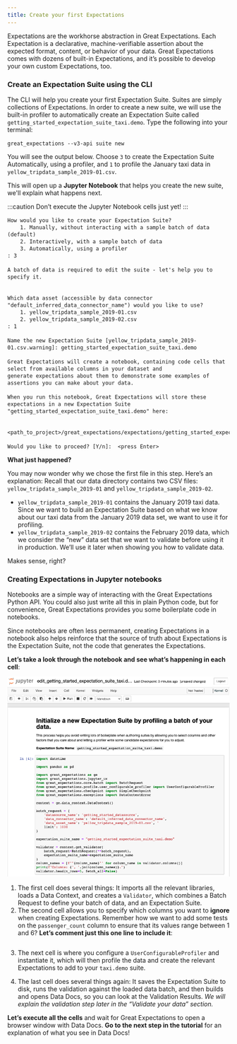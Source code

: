 ```yaml
---
title: Create your first Expectations
---
```


Expectations are the workhorse abstraction in Great Expectations. Each Expectation is a declarative, machine-verifiable assertion about the expected format, content, or behavior of your data. Great Expectations comes with dozens of built-in Expectations, and it’s possible to develop your own custom Expectations, too.

### Create an Expectation Suite using the CLI
The CLI will help you create your first Expectation Suite. Suites are simply collections of Expectations. In order to create a new suite, we will use the built-in profiler to automatically create an Expectation Suite called `getting_started_expectation_suite_taxi.demo`. Type the following into your terminal:

```console
great_expectations --v3-api suite new
```

You will see the output below. Choose `3` to create the Expectation Suite Automatically, using a profiler, and `1` to profile the January taxi data in `yellow_tripdata_sample_2019-01.csv`.

This will open up a **Jupyter Notebook** that helps you create the new suite, we'll explain what happens next.

:::caution
Don’t execute the Jupyter Notebook cells just yet!
:::

```console
How would you like to create your Expectation Suite?
    1. Manually, without interacting with a sample batch of data (default)
    2. Interactively, with a sample batch of data
    3. Automatically, using a profiler
: 3

A batch of data is required to edit the suite - let's help you to specify it.


Which data asset (accessible by data connector "default_inferred_data_connector_name") would you like to use?
    1. yellow_tripdata_sample_2019-01.csv
    2. yellow_tripdata_sample_2019-02.csv
: 1

Name the new Expectation Suite [yellow_tripdata_sample_2019-01.csv.warning]: getting_started_expectation_suite_taxi.demo

Great Expectations will create a notebook, containing code cells that select from available columns in your dataset and
generate expectations about them to demonstrate some examples of assertions you can make about your data.

When you run this notebook, Great Expectations will store these expectations in a new Expectation Suite "getting_started_expectation_suite_taxi.demo" here:

  <path_to_project>/great_expectations/expectations/getting_started_expectation_suite_taxi/demo.json

Would you like to proceed? [Y/n]:  <press Enter>
```

**What just happened?**

You may now wonder why we chose the first file in this step. Here’s an explanation: Recall that our data directory contains two CSV files: `yellow_tripdata_sample_2019-01` and `yellow_tripdata_sample_2019-02`.

  - `yellow_tripdata_sample_2019-01` contains the January 2019 taxi data. Since we want to build an Expectation Suite based on what we know about our taxi data from the January 2019 data set, we want to use it for profiling.
  - `yellow_tripdata_sample_2019-02` contains the February 2019 data, which we consider the “new” data set that we want to validate before using it in production. We’ll use it later when showing you how to validate data.

Makes sense, right?

### Creating Expectations in Jupyter notebooks

Notebooks are a simple way of interacting with the Great Expectations Python API. You could also just write all this in plain Python code, but for convenience, Great Expectations provides you some boilerplate code in notebooks.

Since notebooks are often less permanent, creating Expectations in a notebook also helps reinforce that the source of truth about Expectations is the Expectation Suite, not the code that generates the Expectations.

**Let’s take a look through the notebook and see what’s happening in each cell**:

![edit](../../images/suite_edit_notebook.png)

1. The first cell does several things: It imports all the relevant libraries, loads a Data Context, and creates a `Validator`, which combines a Batch Request to define your batch of data, and an Expectation Suite.
2. The second cell allows you to specify which columns you want to **ignore** when creating Expectations. Remember how we want to add some tests on the `passenger_count` column to ensure that its values range between 1 and 6? **Let’s comment just this one line to include it**:

```python file=../../../tests/integration/docusaurus/tutorials/getting-started/getting_started.py#L85-L89
```

3. The next cell is where you configure a `UserConfigurableProfiler` and instantiate it, which will then profile the data and create the relevant Expectations to add to your `taxi.demo` suite.

4. The last cell does several things again: It saves the Expectation Suite to disk, runs the validation against the loaded data batch, and then builds and opens Data Docs, so you can look at the Validation Results. *We will explain the validation step later in the “Validate your data” section.*

**Let’s execute all the cells** and wait for Great Expectations to open a browser window with Data Docs. **Go to the next step in the tutorial** for an explanation of what you see in Data Docs!
